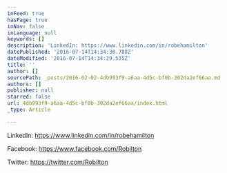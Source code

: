 ```yaml
---
inFeed: true
hasPage: true
inNav: false
inLanguage: null
keywords: []
description: 'LinkedIn: https://www.linkedin.com/in/robehamilton'
datePublished: '2016-07-14T14:34:30.788Z'
dateModified: '2016-07-14T14:34:29.535Z'
title: ''
author: []
sourcePath: _posts/2016-02-02-4db993f9-a6aa-4d5c-bf0b-302da2ef66aa.md
authors: []
publisher: null
starred: false
url: 4db993f9-a6aa-4d5c-bf0b-302da2ef66aa/index.html
_type: Article

---
```

LinkedIn: https://www.linkedin.com/in/robehamilton

Facebook: https://www.facebook.com/Robilton

Twitter: https://twitter.com/Robilton
